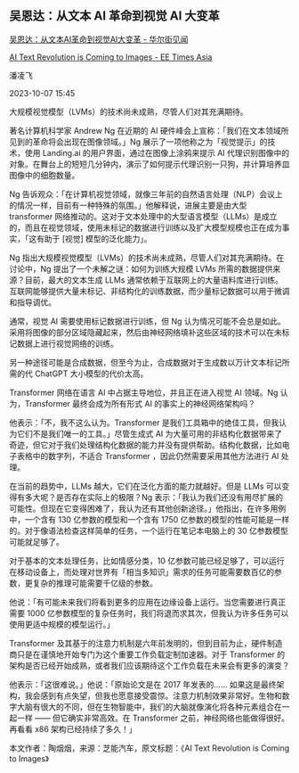 ## 吴恩达：从文本 AI 革命到视觉 AI 大变革

[吴恩达：从文本AI革命到视觉AI大变革 - 华尔街见闻](https://wallstreetcn.com/articles/3699087)

[AI Text Revolution is Coming to Images - EE Times Asia](https://www.eetasia.com/ai-text-revolution-is-coming-to-images/)

潘凌飞

2023-10-07 15:45

大规模视觉模型（LVMs）的技术尚未成熟，尽管人们对其充满期待。

著名计算机科学家 Andrew Ng 在近期的 AI 硬件峰会上宣称：「我们在文本领域所见到的革命将会出现在图像领域。」Ng 展示了一项他称之为「视觉提示」的技术，使用 Landing.ai 的用户界面，通过在图像上涂鸦来提示 AI 代理识别图像中的对象。在舞台上的短短几分钟内，演示了如何提示代理识别一只狗，并计算培养皿图像中的细胞数量。

Ng 告诉观众：「在计算机视觉领域，就像三年前的自然语言处理（NLP）会议上的情况一样，目前有一种特殊的氛围。」他解释说，进展主要是由大型 transformer 网络推动的。这对于文本处理中的大型语言模型（LLMs）是成立的，而且在视觉领域，使用未标记的数据进行训练以及扩大模型规模也正在成为事实，「这有助于 [视觉] 模型的泛化能力」。

Ng 指出大规模视觉模型（LVMs）的技术尚未成熟，尽管人们对其充满期待。在讨论中，Ng 提出了一个未解之谜：如何为训练大规模 LVMs 所需的数据提供来源？目前，最大的文本生成 LLMs 通常依赖于互联网上的大量语料库进行训练。互联网能够提供大量未标记、非结构化的训练数据，而少量标记数据可以用于微调和指导调优。

通常，视觉 AI 需要使用标记数据进行训练，但 Ng 认为情况可能不会总是如此。采用将图像的部分区域隐藏起来，然后由神经网络填补这些区域的技术可以在未标记数据上进行视觉网络的训练。

另一种途径可能是合成数据，但至今为止，合成数据对于生成数以万计文本标记所需的代 ChatGPT 大小模型的代价太高。

Transformer 网络在语言 AI 中占据主导地位，并且正在进入视觉 AI 领域。Ng 认为，Transformer 最终会成为所有形式 AI 的事实上的神经网络架构吗？

他表示：「不，我不这么认为。Transformer 是我们工具箱中的绝佳工具，但我认为它们不是我们唯一的工具。」尽管生成式 AI 为大量可用的非结构化数据带来了奇迹，但它对于我们处理结构化数据的能力并没有提供帮助。结构化数据，比如电子表格中的数字列，不适合 Transformer ，因此仍然需要采用其他方法进行 AI 处理。

在当前的趋势中，LLMs 越大，它们在泛化方面的能力就越好。但是 LLMs 可以变得有多大呢？是否存在实际上的极限？Ng 表示：「我认为我们还没有用尽扩展的可能性。但现在它变得困难了，我认为还有其他创新途径。」他指出，在许多用例中，一个含有 130 亿参数的模型和一个含有 1750 亿参数的模型的性能可能是一样的。对于像语法检查这样简单的任务，一个运行在笔记本电脑上的 30 亿参数模型可能就足够了。

对于基本的文本处理任务，比如情感分类，10 亿参数可能已经足够了，可以运行在移动设备上，而处理对世界有「相当多知识」需求的任务可能需要数百亿的参数，更复杂的推理可能需要千亿级的参数。

他说：「有可能未来我们将看到更多的应用在边缘设备上运行。当您需要进行真正需要 1000 亿参数模型的复杂任务时，我们将退而求其次，但我认为许多任务可以使用更适中规模的模型运行。」

Transformer 及其基于的注意力机制是六年前发明的，但到目前为止，硬件制造商只是在谨慎地开始专门为这个重要工作负载定制加速器。对于 Transformer 的架构是否已经开始成熟，或者我们应该期待这个工作负载在未来会有更多的演变？

他表示：「这很难说。」他说：「原始论文是在 2017 年发表的…… 如果这是最终架构，我会感到有点失望，但我也愿意接受震惊。注意力机制效果非常好。生物和数字大脑有很大的不同，但在生物智能中，我们的大脑就像演化将各种元素组合在一起一样 —— 但它确实非常高效。在 Transformer 之前，神经网络也能做得很好。再看看 x86 架构已经持续了多久！」

本文作者：陶烟烟，来源：芝能汽车，原文标题：《AI Text Revolution is Coming to Images》